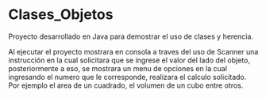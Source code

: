 # Clases_Objetos
Proyecto desarrollado en Java para demostrar el uso de clases y herencia.

Al ejecutar el proyecto mostrara en consola a traves del uso de Scanner una instrucción en la cual solicitara que se ingrese el valor del lado del objeto, posteriormente a eso, se mostrara un menu de opciones en la cual ingresando el numero que le corresponde, realizara el calculo solicitado. Por ejemplo el area de un cuadrado, el volumen de un cubo entre otros.
